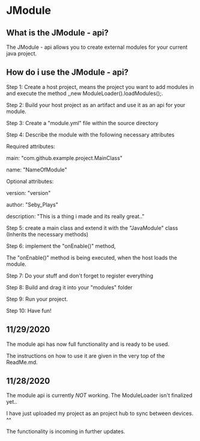 # JModule

What is the JModule - api?
-
The JModule - api allows you to create external modules for your current java project.


How do i use the JModule - api?
-
Step 1: Create a host project, means the project you want to add modules in and execute the method ,,new ModuleLoader().loadModules();.

Step 2: Build your host project as an artifact and use it as an api for your module.

Step 3: Create a "module.yml" file within the source directory

Step 4: Describe the module with the following necessary attributes


Required attributes:

main: "com.github.example.project.MainClass"

name: "NameOfModule"


Optional attributes:

version: "version"

author: "Seby_Plays"

description: "This is a thing i made and its really great.."


Step 5: create a main class and extend it with the "JavaModule" class (Inherits the necessary methods)

Step 6: implement the "onEnable()" method,


The "onEnable()" method is being executed, when the host loads the module.


Step 7: Do your stuff and don't forget to register everything

Step 8: Build and drag it into your "modules" folder

Step 9: Run your project.

Step 10: Have fun!



11/29/2020
-
The module api has now full functionality and is ready to be used.

The instructions on how to use it are given in the very top of the ReadMe.md.

11/28/2020
-
The module api is currently *NOT* working.
The ModuleLoader isn't finalized yet..

I have just uploaded my project as an project hub to sync between devices.
 ^^

The functionality is incoming in further updates.

